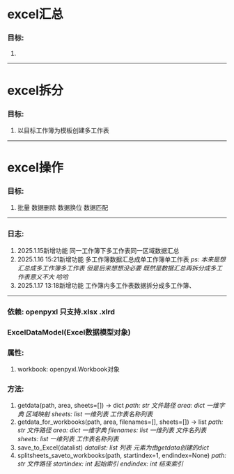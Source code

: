 # excel汇总
### 目标:
1. 
---
# excel拆分
### 目标:
1. 以目标工作簿为模板创建多工作表
---
# excel操作
### 目标:
1. 批量 数据删除 数据换位 数据匹配
---
### 日志:
1. 2025.1.15新增功能 同一工作簿下多工作表同一区域数据汇总 
2. 2025.1.16 15:21新增功能 多工作簿数据汇总成单工作簿单工作表 
*ps: 本来是想汇总成多工作簿多工作表 但是后来想想没必要 既然是数据汇总再拆分成多工作表意义不大 哈哈*
3. 2025.1.17 13:18新增功能 工作簿内多工作表数据拆分成多工作簿、
---
### 依赖: openpyxl 只支持.xlsx .xlrd
### ExcelDataModel(Excel数据模型对象)
### 属性:
1. workbook: openpyxl.Workbook对象
### 方法:
1. getdata(path, area, sheets=[]) -> dict
    *path: str 文件路径*
    *area: dict 一维字典 区域映射*
    *sheets: list 一维列表 工作表名称列表*
    </br>
2. getdata_for_workbooks(path, area, filenames=[], sheets=[]) -> list
    *path: str 文件路径*
    *area: dict 一维字典*
    *filenames: list 一维列表 文件名列表*
    *sheets: list 一维列表 工作表名称列表*
    </br>
3. save_to_Excel(datalist)
    *datalist: list 列表 元素为由getdata创建的dict*
    </br>
4. splitsheets_saveto_workbooks(path, startindex=1, endindex=None)
    *path: str 文件路径*
    *startindex: int 起始索引*
    *endindex: int 结束索引*


